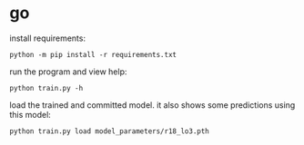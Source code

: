 
# go

install requirements:

    python -m pip install -r requirements.txt

run the program and view help:

    python train.py -h

load the trained and committed model. it also shows some predictions using this model:

    python train.py load model_parameters/r18_lo3.pth
